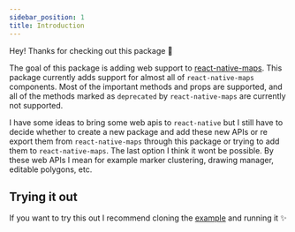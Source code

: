 ```yaml
---
sidebar_position: 1
title: Introduction
---
```


Hey! Thanks for checking out this package 💪

The goal of this package is adding web support to [react-native-maps](https://github.com/react-native-maps/react-native-maps). This package currently adds support for almost all of `react-native-maps` components. Most of the important methods and props are supported, and all of the methods marked as `deprecated` by `react-native-maps` are currently not supported.

I have some ideas to bring some web apis to `react-native` but I still have to decide whether to create a new package and add these new APIs or re export them from `react-native-maps` through this package or trying to add them to `react-native-maps`. The last option I think it wont be possible. By these web APIs I mean for example marker clustering, drawing manager, editable polygons, etc.

## Trying it out

If you want to try this out I recommend cloning the [example](https://github.com/teovillanueva/react-native-web-maps/tree/main/example) and running it ✨
